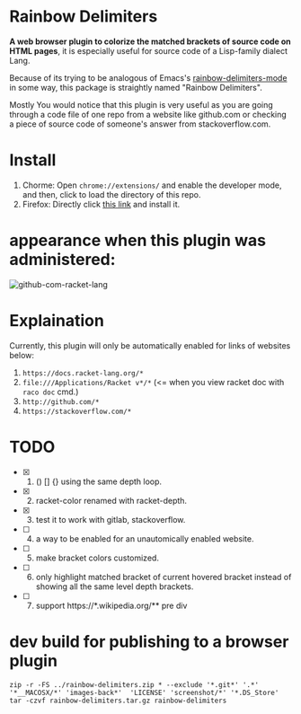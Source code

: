 # Rainbow Delimiters
<strong>A web browser plugin to colorize the matched brackets of source code on HTML pages</strong>, it is especially useful for source code of a Lisp-family dialect Lang.

Because of its trying to be analogous of Emacs's [rainbow-delimiters-mode](https://www.google.com/url?sa=t&rct=j&q=&esrc=s&source=web&cd=&ved=2ahUKEwil_rqGhdTsAhVBBKYKHZTSAtAQFjACegQIBRAC&url=https%3A%2F%2Fwww.emacswiki.org%2Femacs%2FRainbowDelimiters&usg=AOvVaw3znaXBk8GEjEjPYg0t1VIZ) in some way, this package is straightly named "Rainbow Delimiters".

Mostly You would notice that this plugin is very useful as you are going through a code file of one repo from a website like github.com or checking a piece of source code of someone's answer from stackoverflow.com.

# Install
1. Chorme: Open `chrome://extensions/` and enable the developer mode, and then, click to load the directory of this repo.
2. Firefox: Directly click [this link](https://addons.mozilla.org/zh-CN/firefox/addon/rainbow-delimiters) and install it.


# appearance when this plugin was administered:
![github-com-racket-lang](https://raw.githubusercontent.com/yanyingwang/rainbow-delimiters/main/screenshot/github-com.gif)


# Explaination
Currently, this plugin will only be automatically enabled for links of websites below:
1. `https://docs.racket-lang.org/*`
2. `file:///Applications/Racket v*/*` (<= when you view racket doc with `raco doc` cmd.)
3. `http://github.com/*`
4. `https://stackoverflow.com/*`


# TODO
- [x] 1. () [] {} using the same depth loop.
- [x] 2. racket-color renamed with racket-depth.
- [x] 3. test it to work with gitlab, stackoverflow.
- [ ] 4. a way to be enabled for an unautomically enabled website.
- [ ] 5. make bracket colors customized.
- [ ] 6. only highlight matched bracket of current hovered bracket instead of showing all the same level depth brackets.
- [ ] 7. support https://*.wikipedia.org/** pre div


# dev build for publishing to a browser plugin
~~~shell
zip -r -FS ../rainbow-delimiters.zip * --exclude '*.git*' '.*' '*__MACOSX/*' 'images-back*'  'LICENSE' 'screenshot/*' '*.DS_Store'
tar -czvf rainbow-delimiters.tar.gz rainbow-delimiters
~~~
